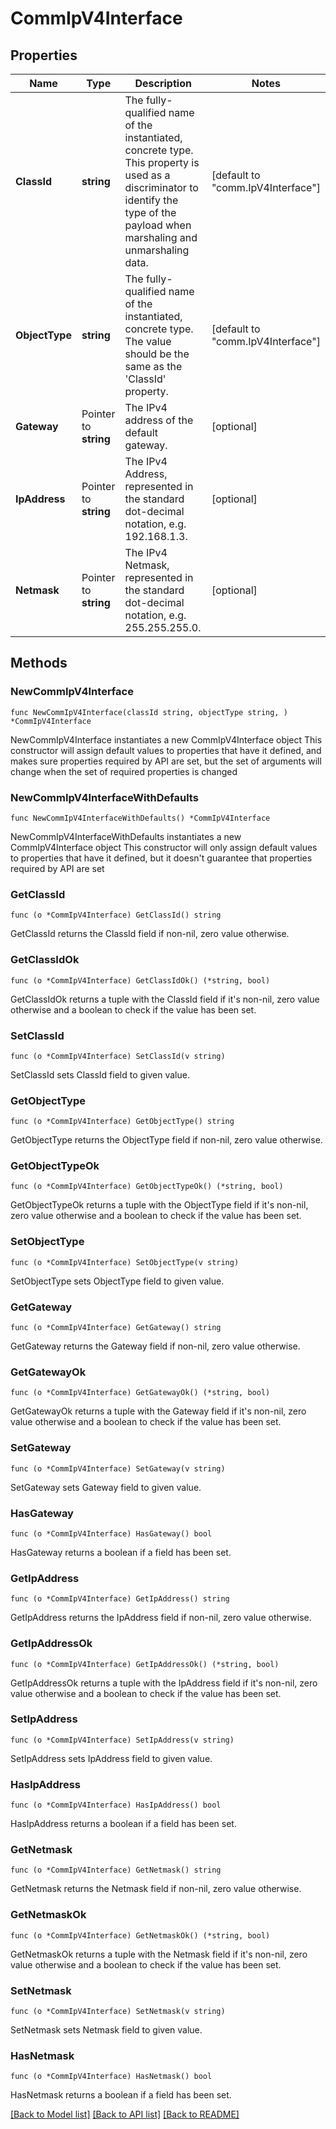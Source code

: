 # CommIpV4Interface

## Properties

Name | Type | Description | Notes
------------ | ------------- | ------------- | -------------
**ClassId** | **string** | The fully-qualified name of the instantiated, concrete type. This property is used as a discriminator to identify the type of the payload when marshaling and unmarshaling data. | [default to "comm.IpV4Interface"]
**ObjectType** | **string** | The fully-qualified name of the instantiated, concrete type. The value should be the same as the &#39;ClassId&#39; property. | [default to "comm.IpV4Interface"]
**Gateway** | Pointer to **string** | The IPv4 address of the default gateway. | [optional] 
**IpAddress** | Pointer to **string** | The IPv4 Address, represented in the standard dot-decimal notation, e.g. 192.168.1.3. | [optional] 
**Netmask** | Pointer to **string** | The IPv4 Netmask, represented in the standard dot-decimal notation, e.g. 255.255.255.0. | [optional] 

## Methods

### NewCommIpV4Interface

`func NewCommIpV4Interface(classId string, objectType string, ) *CommIpV4Interface`

NewCommIpV4Interface instantiates a new CommIpV4Interface object
This constructor will assign default values to properties that have it defined,
and makes sure properties required by API are set, but the set of arguments
will change when the set of required properties is changed

### NewCommIpV4InterfaceWithDefaults

`func NewCommIpV4InterfaceWithDefaults() *CommIpV4Interface`

NewCommIpV4InterfaceWithDefaults instantiates a new CommIpV4Interface object
This constructor will only assign default values to properties that have it defined,
but it doesn't guarantee that properties required by API are set

### GetClassId

`func (o *CommIpV4Interface) GetClassId() string`

GetClassId returns the ClassId field if non-nil, zero value otherwise.

### GetClassIdOk

`func (o *CommIpV4Interface) GetClassIdOk() (*string, bool)`

GetClassIdOk returns a tuple with the ClassId field if it's non-nil, zero value otherwise
and a boolean to check if the value has been set.

### SetClassId

`func (o *CommIpV4Interface) SetClassId(v string)`

SetClassId sets ClassId field to given value.


### GetObjectType

`func (o *CommIpV4Interface) GetObjectType() string`

GetObjectType returns the ObjectType field if non-nil, zero value otherwise.

### GetObjectTypeOk

`func (o *CommIpV4Interface) GetObjectTypeOk() (*string, bool)`

GetObjectTypeOk returns a tuple with the ObjectType field if it's non-nil, zero value otherwise
and a boolean to check if the value has been set.

### SetObjectType

`func (o *CommIpV4Interface) SetObjectType(v string)`

SetObjectType sets ObjectType field to given value.


### GetGateway

`func (o *CommIpV4Interface) GetGateway() string`

GetGateway returns the Gateway field if non-nil, zero value otherwise.

### GetGatewayOk

`func (o *CommIpV4Interface) GetGatewayOk() (*string, bool)`

GetGatewayOk returns a tuple with the Gateway field if it's non-nil, zero value otherwise
and a boolean to check if the value has been set.

### SetGateway

`func (o *CommIpV4Interface) SetGateway(v string)`

SetGateway sets Gateway field to given value.

### HasGateway

`func (o *CommIpV4Interface) HasGateway() bool`

HasGateway returns a boolean if a field has been set.

### GetIpAddress

`func (o *CommIpV4Interface) GetIpAddress() string`

GetIpAddress returns the IpAddress field if non-nil, zero value otherwise.

### GetIpAddressOk

`func (o *CommIpV4Interface) GetIpAddressOk() (*string, bool)`

GetIpAddressOk returns a tuple with the IpAddress field if it's non-nil, zero value otherwise
and a boolean to check if the value has been set.

### SetIpAddress

`func (o *CommIpV4Interface) SetIpAddress(v string)`

SetIpAddress sets IpAddress field to given value.

### HasIpAddress

`func (o *CommIpV4Interface) HasIpAddress() bool`

HasIpAddress returns a boolean if a field has been set.

### GetNetmask

`func (o *CommIpV4Interface) GetNetmask() string`

GetNetmask returns the Netmask field if non-nil, zero value otherwise.

### GetNetmaskOk

`func (o *CommIpV4Interface) GetNetmaskOk() (*string, bool)`

GetNetmaskOk returns a tuple with the Netmask field if it's non-nil, zero value otherwise
and a boolean to check if the value has been set.

### SetNetmask

`func (o *CommIpV4Interface) SetNetmask(v string)`

SetNetmask sets Netmask field to given value.

### HasNetmask

`func (o *CommIpV4Interface) HasNetmask() bool`

HasNetmask returns a boolean if a field has been set.


[[Back to Model list]](../README.md#documentation-for-models) [[Back to API list]](../README.md#documentation-for-api-endpoints) [[Back to README]](../README.md)



